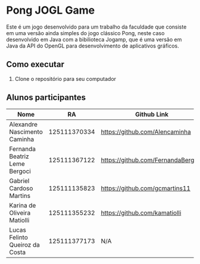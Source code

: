 # Pong JOGL Game

Este é um jogo desenvolvido para um trabalho da faculdade que consiste em uma versão ainda simples do jogo clássico Pong, neste caso desenvolvido em Java com a bibilioteca Jogamp, que é uma versão em Java da API do OpenGL para desenvolvimento de aplicativos gráficos.

## Como executar
1. Clone o repositório para seu computador

## Alunos participantes

| Nome                           | RA           | Github Link                        |
|--------------------------------|--------------|------------------------------------|
| Alexandre Nascimento Caminha   | 125111370334 | https://github.com/Alencaminha     |
| Fernanda Beatriz Leme Bergoci  | 125111367122 | https://github.com/FernandaBergoci |
| Gabriel Cardoso Martins        | 125111135823 | https://github.com/gcmartins11     |
| Karina de Oliveira Matiolli    | 125111355232 | https://github.com/kamatiolli      |
| Lucas Felinto Queiroz da Costa | 125111377173 | N/A                                |
